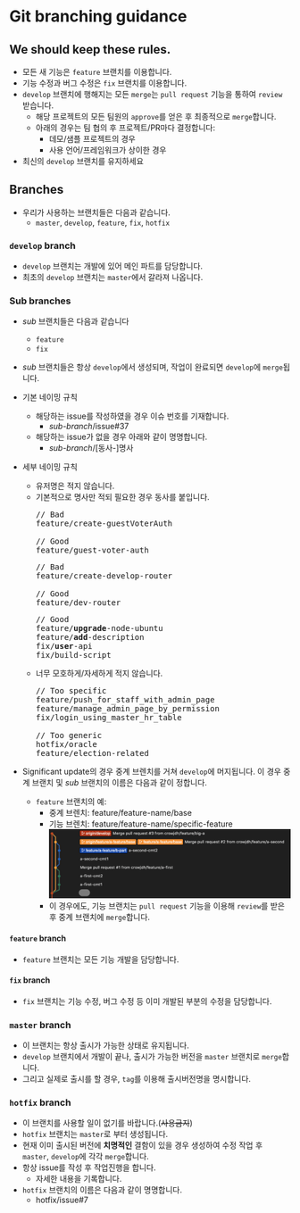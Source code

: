 # Git branching guidance
## We should keep these rules.
- 모든 새 기능은 `feature` 브랜치를 이용합니다.
- 기능 수정과 버그 수정은 `fix` 브랜치를 이용합니다.
- `develop` 브랜치에 행해지는 모든 `merge`는 `pull request` 기능을 통하여 `review` 받습니다.
  - 해당 프로젝트의 모든 팀원의 `approve`를 얻은 후 최종적으로 `merge`합니다.
  - 아래의 경우는 팀 협의 후 프로젝트/PR마다 결정합니다:
    - 데모/샘플 프로젝트의 경우
    - 사용 언어/프레임워크가 상이한 경우
- 최신의 `develop` 브랜치를 유지하세요

## Branches
- 우리가 사용하는 브랜치들은 다음과 같습니다.
  - `master`, `develop`, `feature`, `fix`, `hotfix`

### `develop` branch
- `develop` 브랜치는 개발에 있어 메인 파트를 담당합니다.
- 최초의 `develop` 브랜치는 `master`에서 갈라져 나옵니다.

### Sub branches
- *sub* 브랜치들은 다음과 같습니다
  - `feature`
  - `fix`
- *sub* 브랜치들은 항상 `develop`에서 생성되며, 작업이 완료되면 `develop`에 `merge`됩니다.
- 기본 네이밍 규칙
  - 해당하는 issue를 작성하였을 경우 이슈 번호를 기재합니다.
    - *sub-branch*/issue#37
  - 해당하는 issue가 없을 경우 아래와 같이 명명합니다.
    - *sub-branch*/[동사-]명사
- 세부 네이밍 규칙
  - 유저명은 적지 않습니다.
  - 기본적으로 명사만 적되 필요한 경우 동사를 붙입니다.
    <pre>
    // Bad
    feature/create-guestVoterAuth<br/>
    // Good
    feature/guest-voter-auth
    </pre>
    <pre>
    // Bad
    feature/create-develop-router<br/>
    // Good
    feature/dev-router
    </pre>
    <pre>
    // Good
    feature/<b>upgrade</b>-node-ubuntu
    feature/<b>add</b>-description
    fix/<b>user</b>-api
    fix/build-script
    </pre>
  - 너무 모호하게/자세하게 적지 않습니다.
    <pre>
    // Too specific
    feature/push_for_staff_with_admin_page
    feature/manage_admin_page_by_permission
    fix/login_using_master_hr_table<br/>
    // Too generic
    hotfix/oracle
    feature/election-related
    </pre>

- Significant update의 경우 중계 브렌치를 거쳐 `develop`에 머지됩니다. 이 경우 중계 브랜치 및 *sub* 브랜치의 이름은 다음과 같이 정합니다.
  - `feature` 브랜치의 예:
    - 중계 브렌치: feature/feature-name/base
    - 기능 브렌치: feature/feature-name/specific-feature
    ![예시](../images/branch_1.png)
    - 이 경우에도, 기능 브랜치는 `pull request` 기능을 이용해 `review`를 받은 후 중계 브랜치에 `merge`합니다.

#### `feature` branch
- `feature` 브랜치는 모든 기능 개발을 담당합니다.

#### `fix` branch
- `fix` 브랜치는 기능 수정, 버그 수정 등 이미 개발된 부분의 수정을 담당합니다.

### `master` branch
- 이 브랜치는 항상 출시가 가능한 상태로 유지됩니다.
- `develop` 브랜치에서 개발이 끝나, 출시가 가능한 버전을 `master` 브랜치로 `merge`합니다.
- 그리고 실제로 출시를 할 경우, `tag`를 이용해 출시버전명을 명시합니다.

### `hotfix` branch
- 이 브랜치를 사용할 일이 없기를 바랍니다.(~~사용금지~~)
- `hotfix` 브랜치는 `master`로 부터 생성됩니다.
- 현재 이미 출시된 버전에 **치명적인** 결함이 있을 경우 생성하여 수정 작업 후 `master`, `develop`에 각각 `merge`합니다.
- 항상 issue를 작성 후 작업진행을 합니다.
  - 자세한 내용을 기록합니다.
- `hotfix` 브랜치의 이름은 다음과 같이 명명합니다.
  - hotfix/issue#7
